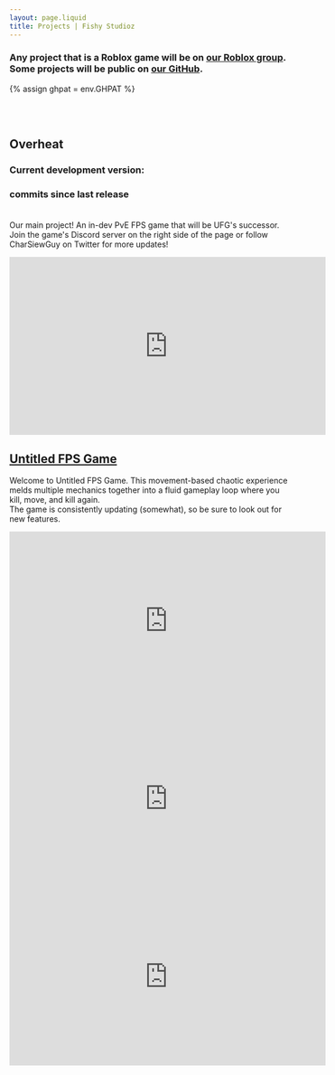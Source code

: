 ```yaml
---
layout: page.liquid
title: Projects | Fishy Studioz
---
```


### Any project that is a Roblox game will be on [our Roblox group](https://www.roblox.com/groups/5684670). Some projects will be public on [our GitHub](https://www.github.com/fishy-studioz).

{% assign ghpat = env.GHPAT %}
<script>
  function timeAgo(timestamp, prefix = "released") {
    const date = new Date(timestamp);
    const now = new Date;
    const seconds = Math.floor((now - date) / 1000);
    const intervals = {
        year: 31536000,
        month: 2592000,
        day: 86400,
        hour: 3600,
        minute: 60
    };

    for (let interval in intervals)
      if (seconds >= intervals[interval]) {
        const count = Math.floor(seconds / intervals[interval]);
        return `${prefix} ${count} ${interval}${count !== 1 ? "s" : ""} ago`;
      }

    return `${prefix} ${seconds} second${seconds !== 1 ? "s" : ""} ago`;
  }

  document.addEventListener("DOMContentLoaded", () => {
    const repoAPI = "https://api.github.com/repos/fishy-studioz/overheat";
    {
      const ohv0Version = document.getElementById("ohv0-version");
      const commitsSinceOhv0Version  = document.getElementById("commits-since-ohv0-version");
      const pat = "{{ ghpat }}";
      const headers = { "authorization": `token ${pat}` };

      fetch(`${repoAPI}/tags`, { headers })
        .then(response => response.json())
        .then(([tag]) => {
          const tagName = tag?.name ?? "Not Found";
          ohv0Version.textContent = tagName;

          fetch(`${repoAPI}/commits/${tag.commit.sha}`, { headers })
            .then(response => response.json())
            .then(({ commit: { committer: { date } } }) => {
              ohv0Version.textContent = `${tagName} (${timeAgo(date)})`;
              fetch(`${repoAPI}/commits?sha=master&since=${date}`, { headers })
                .then(response => response.json())
                .then(commitsSinceRelease => {
                  if (commitsSinceRelease.length > 0)
                    commitsSinceRelease.pop();

                  commitsSinceOhv0Version.textContent = commitsSinceRelease.length
                });

            });
        });
    }
  });
</script>

<br><br>
## Overheat
### Current development version: <b><span id="ohv0-version"></span></b>
### <b><span id="commits-since-ohv0-version"></span></b> commits since last release<br><br>
Our main project! An in-dev PvE FPS game that will be UFG's successor.<br>
Join the game's Discord server on the right side of the page or follow CharSiewGuy on Twitter for more updates!<br>
<iframe width="560" height="315" src="https://www.youtube.com/embed/dGjl5JDy3rU" title="YouTube video player" frameborder="0" allow="accelerometer; autoplay; clipboard-write; encrypted-media; gyroscope; picture-in-picture; web-share" referrerpolicy="strict-origin-when-cross-origin" allowfullscreen></iframe><br>

## [Untitled FPS Game](https://www.roblox.com/games/9541558008)
Welcome to Untitled FPS Game. This movement-based chaotic experience melds multiple mechanics together into a fluid gameplay loop where you kill, move, and kill again.<br>
The game is consistently updating (somewhat), so be sure to look out for new features.
<iframe width="560" height="315" src="https://www.youtube.com/embed/w5snscTV9Jo?si=xa40DuyVc5KQfnO5" title="YouTube video player" frameborder="0" allow="accelerometer; autoplay; clipboard-write; encrypted-media; gyroscope; picture-in-picture; web-share" referrerpolicy="strict-origin-when-cross-origin" allowfullscreen></iframe><br>
<iframe width="560" height="315" src="https://www.youtube.com/embed/-Ak9i4CH4yo?si=azyIl0sT2cSpKrqd" title="YouTube video player" frameborder="0" allow="accelerometer; autoplay; clipboard-write; encrypted-media; gyroscope; picture-in-picture; web-share" referrerpolicy="strict-origin-when-cross-origin" allowfullscreen></iframe><br>
<iframe width="560" height="315" src="https://www.youtube.com/embed/odj9vMEYlFE?si=fnFKjUosQuiQOafM" title="YouTube video player" frameborder="0" allow="accelerometer; autoplay; clipboard-write; encrypted-media; gyroscope; picture-in-picture; web-share" referrerpolicy="strict-origin-when-cross-origin" allowfullscreen></iframe><br><br><br><br>